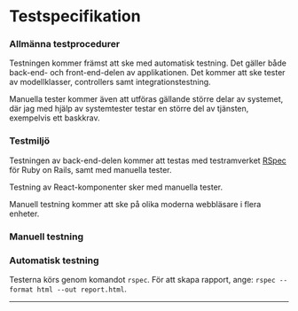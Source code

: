 # Testspecifikation

### Allmänna testprocedurer
Testningen kommer främst att ske med automatisk testning. Det gäller både back-end- och front-end-delen av applikationen. Det kommer att ske tester av modellklasser, controllers samt integrationstestning.

Manuella tester kommer även att utföras gällande större delar av systemet, där jag med hjälp av systemtester testar en större del av tjänsten, exempelvis ett baskkrav.

### Testmiljö
Testningen av back-end-delen kommer att testas med testramverket [RSpec](http://rspec.info/) för Ruby on Rails, samt med manuella tester.

Testning av React-komponenter sker med manuella tester.

Manuell testning kommer att ske på olika moderna webbläsare i flera enheter.

### Manuell testning

### Automatisk testning
Testerna körs genom komandot `rspec`. För att skapa rapport, ange: `rspec --format html --out report.html`.
***


